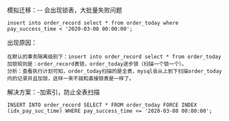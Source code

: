 

模拟迁移：-- 会出现锁表，大批量失败问题
    
    insert into order_record select * from order_today where pay_success_time < '2020-03-08 00:00:00';
    
出现原因：
    
    在默认的事务隔离级别下：insert into order_record select * from order_today 加锁规则是：order_record表锁，order_today逐步锁（扫描一个锁一个）。
    分析：查看执行计划可知，order_today扫描的是全表，mysql会从上到下扫描order_today内的记录并且加锁，这样一来不就和直接锁表是一样了。
    
解决方案：-加索引，防止全表扫描
    
    INSERT INTO order_record SELECT * FROM order_today FORCE INDEX (idx_pay_suc_time) WHERE pay_success_time <= '2020-03-08 00:00:00';
    
    
